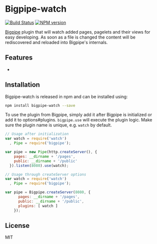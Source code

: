 # Bigpipe-watch

[![Build
Status](https://travis-ci.org/Moveo/bigpipe-watch.png)](https://travis-ci.org/Moveo/bigpipe-watch)
[![NPM
version](https://badge.fury.io/js/bigpipe-watch.png)](http://badge.fury.io/js/bigpipe-watch)

[Bigpipe] plugin that will watch added pages, pagelets and their views for easy
developing. As soon as a file is changed the content will be rediscovered and
reloaded into Bigpipe's internals.

[Bigpipe]: https://github.com/3rd-Eden/bigpipe

## Features

-

## Installation

Bigpipe-watch is released in npm and can be installed using:

```bash
npm install bigpipe-watch --save
```

To use the plugin from Bigpipe, simply add it after Bigpipe is initialized or
add it to options#plugins. `bigpipe.use` will execute the plugin logic. Make sure
the plugin name is unique, e.g. `watch` by default.

```js
// Usage after initialization
var watch = require('watch')
  , Pipe = require('bigpipe');

var pipe = new Pipe(http.createServer(), {
    pages: __dirname + '/pages',
    public: __dirname + '/public'
  }).listen(8080).use(watch);
```

```js
// Usage through createServer options
var watch = require('watch')
  , Pipe = require('bigpipe');

var pipe = Bigpipe.createServer(8080, {
      pages: __dirname + '/pages',
      public: __dirname + '/public',
      plugins: [ watch ]
    });
```

## License

MIT
